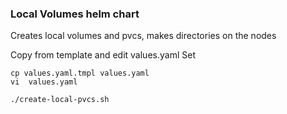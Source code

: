 ### Local Volumes helm chart 
Creates local volumes and pvcs, makes directories on the nodes

Copy from template and edit values.yaml
Set 
```
cp values.yaml.tmpl values.yaml
vi  values.yaml

./create-local-pvcs.sh
```
